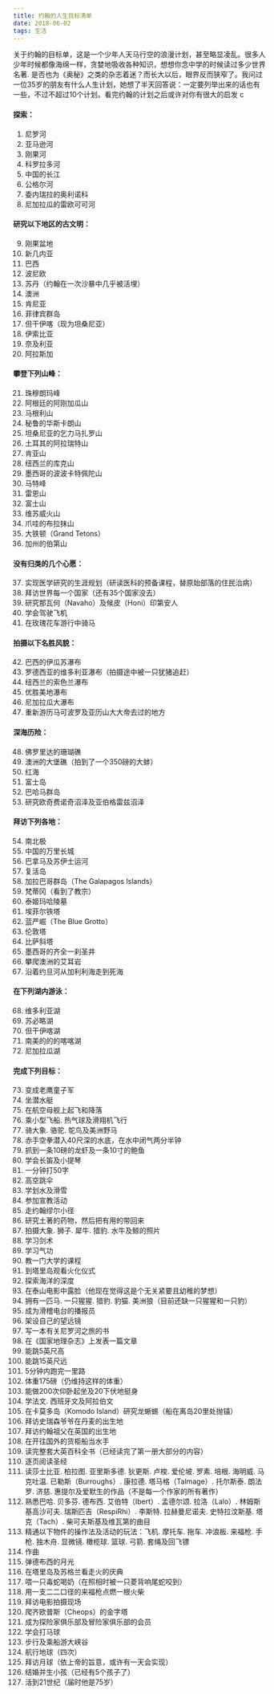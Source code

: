 ```yaml
---
title: 约翰的人生目标清单
date: 2018-06-02
tags: 生活
---
```


关于约翰的目标单，这是一个少年人天马行空的浪漫计划，甚至略显凌乱。很多人少年时候都像海绵一样，贪婪地吸收各种知识，想想你念中学的时候读过多少世界名著. 是否也为《奥秘》之类的杂志着迷？而长大以后，眼界反而狭窄了。我问过一位35岁的朋友有什么人生计划，她想了半天回答说：一定要列举出来的话也有一些，不过不超过10个计划。看完约翰的计划之后或许对你有很大的启发
c

#### 探索：
  1. 尼罗河
  2. 亚马逊河
  3. 刚果河
  4. 科罗拉多河
  5. 中国的长江
  6. 公格尔河
  7. 委内瑞拉的奥利诺科
  8. 尼加拉瓜的雷欧可可河

#### 研究以下地区的古文明：
  9. 刚果盆地
  10. 新几内亚
  11. 巴西
  12. 波尼欧
  13. 苏丹（约翰在一次沙暴中几乎被活埋）
  14. 澳洲
  15. 肯尼亚
  16. 菲律宾群岛
  17. 但干伊喀（现为坦桑尼亚）
  18. 伊索比亚
  19. 奈及利亚
  20. 阿拉斯加

#### 攀登下列山峰：
  21. 珠穆朗玛峰
  22. 阿根廷的阿刚加瓜山
  23. 马根利山
  24. 秘鲁的华斯卡朗山
  25. 坦桑尼亚的乞力马扎罗山
  26. 土耳其的阿拉瑞特山
  27. 肯亚山
  28. 纽西兰的库克山
  29. 墨西哥的波波卡特佩陀山
  35. 马特峰
  31. 雷恩山
  32. 富士山
  33. 维苏威火山
  34. 爪哇的布拉抹山
  35. 大铁顿（Grand Tetons）
  36. 加州的伯第山

#### 没有归类的几个心愿：
  37. 实现医学研究的生涯规划（研读医科的预备课程，替原始部落的住民治病）
  38. 拜访世界每一个国家（还有35个国家没去）
  39. 研究那瓦何（Navaho）及候皮（Honi）印第安人
  40. 学会驾驶飞机
  41. 在玫瑰花车游行中骑马

#### 拍摄以下名胜风貌：
  42. 巴西的伊瓜苏瀑布
  43. 罗德西亚的维多利亚瀑布（拍摄途中被一只犹猪追赶）
  44. 纽西兰的索色兰瀑布
  45. 优胜美地瀑布
  46. 尼加拉瓜大瀑布
  47. 重新游历马可波罗及亚历山大大帝去过的地方

#### 深海历险：
  48. 佛罗里达的珊瑚礁
  49. 澳洲的大堡礁（拍到了一个350磅的大蚌）
  50. 红海
  51. 富士岛
  52. 巴哈马群岛
  53. 研究欧奇费诺奇沼泽及亚伯格雷兹沼泽

#### 拜访下列各地：
  54. 南北极
  55. 中国的万里长城
  56. 巴拿马及苏伊士运河
  57. 复活岛
  58. 加拉巴哥群岛（The Galapagos lslands）
  59. 梵蒂冈（看到了教宗）
  60. 泰姬玛哈陵墓
  61. 埃菲尔铁塔
  62. 蓝严崛（The Blue Grotto）
  63. 伦敦塔
  64. 比萨斜塔
  65. 墨西哥的齐全一刹圣井
  66. 攀爬澳洲的艾耳岩
  67. 沿着约旦河从加利利海走到死海

#### 在下列湖内游泳：
  68. 维多利亚湖
  69. 苏必略湖
  70. 但干伊喀湖
  71. 南美的的的喀喀湖
  72. 尼加拉瓜湖

#### 完成下列目标：
  73. 变成老鹰童子军
  74. 坐潜水艇
  75. 在航空母舰上起飞和降落
  76. 乘小型飞船. 热气球及滑翔机飞行
  77. 骑大象. 骆驼. 鸵鸟及美洲野马
  78. 赤手空拳潜入40尺深的水底，在水中闭气两分半钟
  79. 抓到一条10磅的龙虾及一条10寸的鲍鱼
  80. 学会长笛及小提琴
  81. 一分钟打50字
  82. 高空跳伞
  83. 学划水及滑雪
  84. 参加宣教活动
  85. 走约翰缪尔小径
  86. 研究土著的药物，然后把有用的带回来
  87. 拍摄大象. 狮子. 犀牛. 猎豹. 水牛及鲸的照片
  88. 学习剑术
  89. 学习气功
  90. 教一门大学的课程
  91. 到塔里岛观看火化仪式
  92. 探索海洋的深度
  93. 在泰山电影中露脸（他现在觉得这是个无关紧要且幼稚的梦想）
  94. 拥有一匹马. 一只猩猩. 猎豹. 豹猫. 美洲狼（目前还缺一只猩猩和一只豹）
  95. 成为滑稽电台的播报员
  96. 架设自己的望远镜
  97. 写一本有关尼罗河之旅的书
  98. 在《国家地理杂志》上发表一篇文章
  99. 能跳5英尺高
  100. 能跳15英尺远
  101. 5分钟内跑完一里路
  102. 体重175磅（仍维持这样的体重）
  103. 能做200次仰卧起坐及20下伏地挺身
  104. 学法文. 西班牙文及阿拉伯文
  105. 在卡莫多岛（Komodo Island）研究龙蜥蜴（船在离岛20里处抛锚）
  106. 拜访史瑞森爷爷在丹麦的出生地
  107. 拜访约翰祖父在英国的出生地
  108. 在开往国外的货柜船当水手
  109. 读完整套大英百科全书（已经读完了第一册大部分的内容）
  110. 逐页阅读圣经
  111. 读莎士比亚. 柏拉图. 亚里斯多德. 狄更斯. 卢梭. 爱伦坡. 罗素. 培根. 海明威. 马克吐温. 已勒斯（Burroughs）. 康拉德. 塔马格（Talmage）. 托尔斯泰. 朗法罗. 济慈. 惠提尔及爱默生的作品（不是每一个作家的所有著作）
  112. 熟悉巴哈. 贝多芬. 德布西. 艾伯特（Ibert）. 孟德尔颂. 拉洛（Lalo）. 林姆斯基高沙可夫. 瑞斯匹吉（RespiRhi）. 李斯特. 拉赫曼尼诺夫. 史特拉汶斯基. 塔克（Tach）. 柴可夫斯基及维瓦第的曲目
  113. 精通以下物件的操作法及活动的玩法：飞机. 摩托车. 拖车. 冲浪板. 来福枪. 手枪. 独木舟. 显微镜. 橄榄球. 篮球. 弓箭. 套绳及回飞镖
  114. 作曲
  115. 弹德布西的月光
  116. 在塔里岛及苏格兰看走火的庆典
  117. 喂一只毒蛇喝奶（在照相时被一只菱背响尾蛇咬到）
  118. 用一支二二口径的来福枪点燃一根火柴
  119. 拜访电影拍摄现场
  120. 爬齐欧普斯（Cheops）的金字塔
  121. 成为探险家俱乐部及冒险家俱乐部的会员
  122. 学会打马球
  123. 步行及乘船游大峡谷
  124. 航行地球（四次）
  125. 拜访月球（依上帝的旨意，或许有一天会实现）
  126. 结婚并生小孩（已经有5个孩子了）
  127. 活到21世纪（届时他是75岁）

